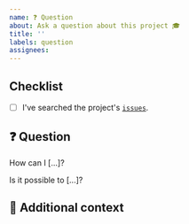 ```yaml
---
name: ❓ Question
about: Ask a question about this project 🎓
title: ''
labels: question
assignees:
---
```


## Checklist

<!-- Mark with an `x` all the checkboxes that apply (like `[x]`) -->

- [ ] I've searched the project's [`issues`](https://github.com/ckids_datafirst/datafirst-tools/issues?q=is%3Aissue).

## ❓ Question

<!-- What is your question -->

How can I [...]?

Is it possible to [...]?

## 📎 Additional context

<!-- Add any other context or screenshots about the feature request here. -->
